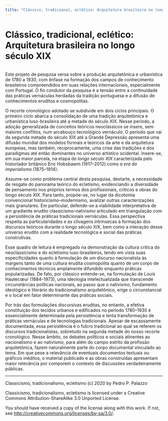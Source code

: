 ```yaml
---
title: "Clássico, tradicional, eclético: Arquitetura brasileira no longo século XIX"
---
```


# Clássico, tradicional, eclético: Arquitetura brasileira no longo século XIX

<figure>
<img src="https://github.com/dmcpatrimonio/arqtrad/workflows/Jekyll%20site%20CI/badge.svg?branch=master" alt="" />
</figure>
<p>Este projeto de pesquisa versa sobre a produção arquitetônica e urbanística de 1780 a 1930, com ênfase na formação dos campos de conhecimento brasileiros compreendidos em suas relações internacionais, especialmente com Portugal. O fio condutor da pesquisa é a tensão entre a continuidade das práticas vernáculas herdadas da tradição portuguesa e a difusão de conhecimentos eruditos e cosmopolitas.</p>
<p>O recorte cronológico adotado se subdivide em dois ciclos principais. O primeiro ciclo abarca a consolidação de uma tradição arquitetônica e urbanística luso-brasileira até a metade do século XIX. Nesse período, a adoção generalizada de conceitos teóricos neoclássicos se insere, sem maiores conflitos, num arcabouço tecnológico vernáculo. O período que vai da segunda metade do século XIX até a Grande Depressão apresenta uma difusão mundial dos modelos formais e teóricos da arte e da arquitetura europeias, mas também, reciprocamente, uma crise das tradições e dos paradigmas até então dominantes no universo artístico ocidental. Insere-se, em sua maior parcela, na etapa do <em>longo século XIX</em> caracterizada pelo historiador britânico Eric Hobsbawm (1917–2012) como <em>a era do imperialismo</em> (1875–1914).</p>
<p>Assume-se como problema central desta pesquisa, destarte, a necessidade de resgate do panorama teórico do ecletismo, evidenciando a diversidade de pensamento nos próprios termos dos profissionais, críticos e obras do longo século XIX. Para tanto, propõe-se, no lugar da dicotomia convencional historicismo–modernismo, avalizar outras caracterizações mais granulares. Em particular, defende-se a viabilidade interpretativa de um gradiente erudito classicismo–nativismo articulado em triangulação com a persistência de práticas tradicionais vernáculas. Essa perspectiva respeita as particularidades e as clivagens intrínsecas à formação dos discursos teóricos durante o longo século XIX, bem como a interação desse universo erudito com a realidade tecnológica e social das práticas construtivas.</p>
<p>Esse quadro de leitura é empregado na demonstração da cultura crítica do neoclassicismo e do ecletismo luso-brasileiros, tendo em vista suas especificidades quanto à formulação de um discurso nacionalista às margens tanto de uma cultura erudita cosmopolita quanto de um corpo de conhecimentos técnicos amplamente difundido enquanto práticas popularizadas. De fato, por clássico entende-se, na formulação de Louis Hautecœur (1884–1973), uma ideologia intelectualizada que transcende circunstâncias políticas nacionais, ao passo que o nativismo, fundamento ideológico e literário do tradicionalismo arquitetônico, erige o circunstancial e o local em fator determinante das práticas sociais.</p>
<p>Por trás das formulações discursivas eruditas, no entanto, a efetiva constituição dos tecidos urbanos e edificados no período 1780–1930 é essencialmente determinada pela persistência e lenta transformação de práticas vernáculas e de tecnologias tradicionais. Apesar de escassamente documentada, essa persistência é o fulcro tradicional ao qual se referem os discursos tradicionalistas, sobretudo na segunda metade do nosso recorte cronológico. Nesse âmbito, os debates políticos e sociais atinentes ao nacionalismo e ao nativismo, para além do campo estrito da profissão arquitetônica, fazem naturalmente parte do corpo documental vinculado ao tema. Em que pese a relevância de eventuais documentos textuais ou gráficos inéditos, o material publicado e as obras construídas apresentam maior relevância por comporem o contexto de discussões verdadeiramente públicas.</p>
<hr />
<p>Classicismo, tradicionalismo, ecletismo (c) 2020 by Pedro P. Palazzo</p>
<p>Classicismo, tradicionalismo, ecletismo is licensed under a Creative Commons Attribution-ShareAlike 3.0 Unported License.</p>
<p>You should have received a copy of the license along with this work. If not, see <a href="http://creativecommons.org/licenses/by-sa/3.0/" class="uri">http://creativecommons.org/licenses/by-sa/3.0/</a>.</p>
